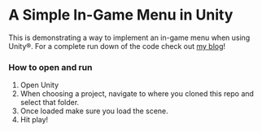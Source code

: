 A Simple In-Game Menu in Unity
==============================

This is demonstrating a way to implement an in-game menu when using Unity®.  For a complete run down of the code check out [my blog](http://www.dannyb.me/posts/2014/01/unity_ingame_menu/)!

### How to open and run ###

1. Open Unity
2. When choosing a project, navigate to where you cloned this repo and select that folder.
3. Once loaded make sure you load the scene.
4. Hit play!
